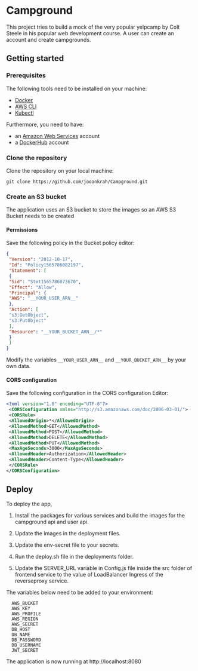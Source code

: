 # Campground

This project tries to build a mock of the very popular yelpcamp by Colt Steele in his popular web development course. A user can create an account and create campgrounds.

## Getting started

### Prerequisites

The following tools need to be installed on your machine:

- [Docker](https://www.docker.com/products/docker-desktop)
- [AWS CLI](https://aws.amazon.com/cli/)
- [Kubectl](https://kubernetes.io/docs/tasks/tools/install-kubectl/)

Furthermore, you need to have:

- an [Amazon Web Services](https://console.aws.amazon.com) account
- a [DockerHub](https://hub.docker.com/) account

### Clone the repository

Clone the repository on your local machine:

```
git clone https://github.com/jooankrah/Campground.git
```

### Create an S3 bucket

The application uses an S3 bucket to store the images so an AWS S3 Bucket needs to be created

#### Permissions

Save the following policy in the Bucket policy editor:

```JSON
{
 "Version": "2012-10-17",
 "Id": "Policy1565786082197",
 "Statement": [
 {
 "Sid": "Stmt1565786073670",
 "Effect": "Allow",
 "Principal": {
 "AWS": "__YOUR_USER_ARN__"
 },
 "Action": [
 "s3:GetObject",
 "s3:PutObject"
 ],
 "Resource": "__YOUR_BUCKET_ARN__/*"
 }
 ]
}
```

Modify the variables `__YOUR_USER_ARN__` and `__YOUR_BUCKET_ARN__` by your own data.

#### CORS configuration

Save the following configuration in the CORS configuration Editor:

```XML
<?xml version="1.0" encoding="UTF-8"?>
 <CORSConfiguration xmlns="http://s3.amazonaws.com/doc/2006-03-01/">
 <CORSRule>
 <AllowedOrigin>*</AllowedOrigin>
 <AllowedMethod>GET</AllowedMethod>
 <AllowedMethod>POST</AllowedMethod>
 <AllowedMethod>DELETE</AllowedMethod>
 <AllowedMethod>PUT</AllowedMethod>
 <MaxAgeSeconds>3000</MaxAgeSeconds>
 <AllowedHeader>Authorization</AllowedHeader>
 <AllowedHeader>Content-Type</AllowedHeader>
 </CORSRule>
</CORSConfiguration>
```

## Deploy

To deploy the app,

1. Install the packages for various services and build the images for the campground api and user api.

2. Update the images in the deployment files.

3. Update the env-secret file to your secrets.

4. Run the deploy.sh file in the deployments folder.

5. Update the SERVER_URL variable in Config.js file inside the src folder of frontend service to the value of LoadBalancer Ingress of the reverseproxy service.

The variables below need to be added to your environment:

```
  AWS_BUCKET
  AWS_KEY
  AWS_PROFILE
  AWS_REGION
  AWS_SECRET
  DB_HOST
  DB_NAME
  DB_PASSWORD
  DB_USERNAME
  JWT_SECRET
```

The application is now running at http://localhost:8080
